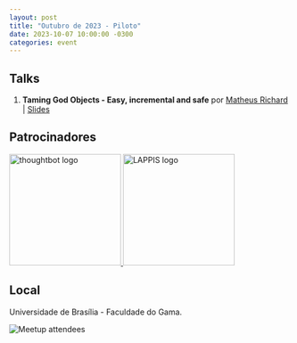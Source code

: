 ```yaml
---
layout: post
title: "Outubro de 2023 - Piloto"
date: 2023-10-07 10:00:00 -0300
categories: event
---
```


## Talks

1. **Taming God Objects - Easy, incremental and safe** por [Matheus Richard](https://twitter.com/matheusrich) \| [Slides](https://docs.google.com/presentation/d/1YIDrzxoVWPtkbRbcv9_GkRvg5DmKU5JcmYKc0tK5qhE/edit?usp=sharing)

## Patrocinadores

<div class="sponsors">
  <a href="http://thoughtbot.com" target="_blank">
    <img width=200 src="{{ '/images/sponsors/thoughtbot.svg' | relative_url }}" alt="thoughtbot logo" />
  </a>
  <a href="https://www.lappis.rocks/" target="_blank">
    <img width=200 src="{{ '/images/sponsors/lappis.png' | relative_url }}" alt="LAPPIS logo" />
  </a>
</div>

## Local

Universidade de Brasília - Faculdade do Gama.

<img src="{{ '/images/events/2023-10.jpg' | relative_url }}" alt="Meetup attendees" />
